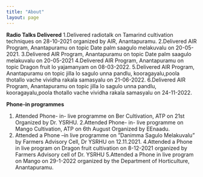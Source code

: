 ```yaml
---
title: "About"
layout: page
---
```

**Radio Talks Delivered**
1.Delivered radiotalk on Tamarind cultivation techniques on 28-10-2021 organized by AIR, Anantapuramu.
2.Delivered AIR Program, Anantapuramu on topic Date palm saagulo melakuvalu on 20-05-2021.
3.Delivered AIR Program, Anantapuramu on topic Date palm saagulo melakuvalu on 20-05-2021
4.Delivered AIR Program, Anantapuramu on topic Dragon fruit lo yajamanyam on 08-03-2022.
5.Delivered AIR Program, Anantapuramu on topic jilla lo sagulo unna pandlu, kooragayalu,poola thotallo vache vividha rakala samasyalu on 21-06-2022.
6.Delivered AIR Program, Anantapuramu on topic jilla lo sagulo unna pandlu, kooragayalu,poola thotallo vache vividha rakala samasyalu on 24-11-2022.

**Phone-in programmes**
1. Attended Phone- in- live programme on Ber Cultivation, ATP on 21st Organized by Dr. YSRHU.
2.Attended Phone- in- live programme on Mango Cultivation, ATP on 6th August Organized by EEnaadu.
3. Attended a Phone –in live programme on ”Danimma Sagulo Melakuvalu” by Farmers Advisory Cell, Dr YSRHU on 12.11.2021.
4.Attended a Phone in live program on Dragon fruit cultivation on 8-12-2021 organized by Farmers Advisory cell of Dr. YSRHU
5.Attended a Phone in live program on Mango on 29-1-2022 organized by the Department of Horticulture, Anantapuramu.


